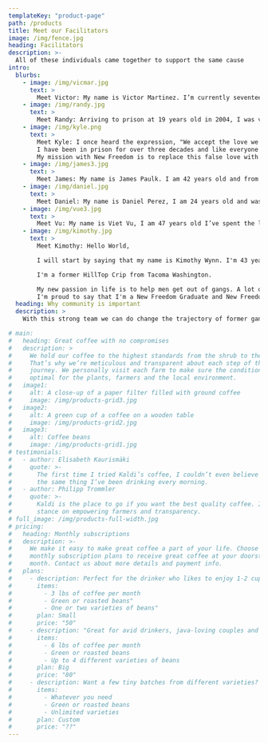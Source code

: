 ```yaml
---
templateKey: "product-page"
path: /products
title: Meet our Facilitators
image: /img/fence.jpg
heading: Facilitators
description: >-
  All of these individuals came together to support the same cause
intro:
  blurbs:
    - image: /img/vicmar.jpg
      text: >
        Meet Victor: My name is Victor Martinez. I’m currently seventeen years into a twenty-eight year sentence, twenty-five years for Washington State D.O.C and three years for Federal prison. From the age of twelve years old I have lived my life as a criminal. I was a gang member, a drug dealer and finally an addict.  That lifestyle was like living in the gutter and lying to yourself every day. Today, I strive to be a positive influence to everyone around me and create an atmosphere where I am able to encourage positive change in others.
    - image: /img/randy.jpg
      text: >
        Meet Randy: Arriving to prison at 19 years old in 2004, I was very susceptible to social influences. I quickly became a prison gang affiliate and for the first turbulent years of my time I caused myself many hardships by living in that pit of hopelessness and misery. I am now a gang interventionist - New Freedom peer facilitator, and a hopeful, productive member of my community. It takes many moving parts to power the engines of change, and I am proud to be doing my part to help others change their criminal thinking and trade their gang culture and lifestyle for a more hopeful and promising way of being. I am from Thurston County and my current release date is 02/22/2029
    - image: /img/kyle.png
      text: >
        Meet Kyle: I once heard the expression, "We accept the love we think we deserve." This could apply to any number of dysfunctional relationship types, but in the context of gangs it is especially poignant.
        I have been in prison for over three decades and like everyone else I know who has gone through this carceral experience, I lost everything when I made those impulsive, catastrophic decisions in 1989. The devastating outcomes led to my own imprisonment and loss of worldly possessions, freedom, relationships, privacy, and personal dignity. This void was filled with the only thing available - the pseudo love of a prison gang, the camaraderie of criminals.
        My mission with New Freedom is to replace this false love with real and meaningful pro-social and positive alternatives for gang involved youth and adults alike. This epiphany has become my life's work.
    - image: /img/james3.jpg
      text: >
        Meet James: My name is James Paulk. I am 42 years old and from The Dalles, Oregon. I’ve been in prison the last 14 years, most of it spent alone and hopeless. All of my life, I only saw the differences between myself and others. I now feel hopeful and united with like minded individuals from all walks of life. I am able to see the similarities now, that all humans share no matter race, religion or financial position or background. I believe in New Freedom, my team, and the people this program has and will help given the opportunity.
    - image: /img/daniel.jpg
      text: >
        Meet Daniel: My name is Daniel Perez, I am 24 years old and was born in Yakima Washington. My environment brought gang violence and crime. When my brother passed in 2009 I decided to cope with my grief by turning towards the camaraderie of gang lifestyle and using violence as an outlet. I came to prison at the age of 15 with a 20 year sentence, I then directed my life towards transformation. I accepted my ability to connect with people and be a teacher in order to pursue my purpose in life! I am a gang/criminal interventionist with New Freedom. Through the program I assist men seeking positive change while continuing to develop my own skill set.
    - image: /img/vue3.jpg
      text: >
        Meet Vu: My name is Viet Vu, I am 47 years old I’ve spent the last 33 years of my life, in and out of prison, because of gang, criminal lifestyle and bad decision. I no longer want to live that lifestyle, and have done all I can to change my life. Through New Freedom I want to help who ever I can, so that they don’t walk down the same road I've walk.
    - image: /img/kimothy.jpg
      text: >
        Meet Kimothy: Hello World,

        I will start by saying that my name is Kimothy Wynn. I'm 43 years old and am currently incarcerated at the Monroe Correctional Complex.

        I'm a former HillTop Crip from Tacoma Washington.

        My new passion in life is to help men get out of gangs. A lot of them just need a positive example they can relate to, someone that's also relatable to them. Someone that won't give up on them if they make a mistake. That's where New Freedom Washington comes in.
        I'm proud to say that I'm a New Freedom Graduate and New Freedom Facilitator. I'm now a published author of two books.
  heading: Why community is important
  description: >
    With this strong team we can do change the trajectory of former gang members

# main:
#   heading: Great coffee with no compromises
#   description: >
#     We hold our coffee to the highest standards from the shrub to the cup.
#     That’s why we’re meticulous and transparent about each step of the coffee’s
#     journey. We personally visit each farm to make sure the conditions are
#     optimal for the plants, farmers and the local environment.
#   image1:
#     alt: A close-up of a paper filter filled with ground coffee
#     image: /img/products-grid3.jpg
#   image2:
#     alt: A green cup of a coffee on a wooden table
#     image: /img/products-grid2.jpg
#   image3:
#     alt: Coffee beans
#     image: /img/products-grid1.jpg
# testimonials:
#   - author: Elisabeth Kaurismäki
#     quote: >-
#       The first time I tried Kaldi’s coffee, I couldn’t even believe that was
#       the same thing I’ve been drinking every morning.
#   - author: Philipp Trommler
#     quote: >-
#       Kaldi is the place to go if you want the best quality coffee. I love their
#       stance on empowering farmers and transparency.
# full_image: /img/products-full-width.jpg
# pricing:
#   heading: Monthly subscriptions
#   description: >-
#     We make it easy to make great coffee a part of your life. Choose one of our
#     monthly subscription plans to receive great coffee at your doorstep each
#     month. Contact us about more details and payment info.
#   plans:
#     - description: Perfect for the drinker who likes to enjoy 1-2 cups per day.
#       items:
#         - 3 lbs of coffee per month
#         - Green or roasted beans"
#         - One or two varieties of beans"
#       plan: Small
#       price: "50"
#     - description: "Great for avid drinkers, java-loving couples and bigger crowds"
#       items:
#         - 6 lbs of coffee per month
#         - Green or roasted beans
#         - Up to 4 different varieties of beans
#       plan: Big
#       price: "80"
#     - description: Want a few tiny batches from different varieties? Try our custom plan
#       items:
#         - Whatever you need
#         - Green or roasted beans
#         - Unlimited varieties
#       plan: Custom
#       price: "??"
---
```

